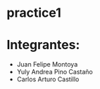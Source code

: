 # practice1

# Integrantes:

* Juan Felipe Montoya
* Yuly Andrea Pino Castaño
* Carlos Arturo Castillo 
